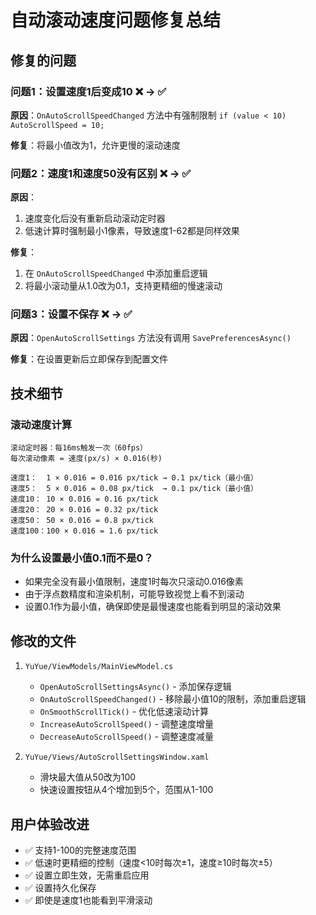 # 自动滚动速度问题修复总结

## 修复的问题

### 问题1：设置速度1后变成10 ❌ → ✅
**原因**：`OnAutoScrollSpeedChanged` 方法中有强制限制 `if (value < 10) AutoScrollSpeed = 10;`

**修复**：将最小值改为1，允许更慢的滚动速度

### 问题2：速度1和速度50没有区别 ❌ → ✅
**原因**：
1. 速度变化后没有重新启动滚动定时器
2. 低速计算时强制最小1像素，导致速度1-62都是同样效果

**修复**：
1. 在 `OnAutoScrollSpeedChanged` 中添加重启逻辑
2. 将最小滚动量从1.0改为0.1，支持更精细的慢速滚动

### 问题3：设置不保存 ❌ → ✅
**原因**：`OpenAutoScrollSettings` 方法没有调用 `SavePreferencesAsync()`

**修复**：在设置更新后立即保存到配置文件

## 技术细节

### 滚动速度计算
```
滚动定时器：每16ms触发一次（60fps）
每次滚动像素 = 速度(px/s) × 0.016(秒)

速度1：  1 × 0.016 = 0.016 px/tick → 0.1 px/tick（最小值）
速度5：  5 × 0.016 = 0.08 px/tick  → 0.1 px/tick（最小值）
速度10： 10 × 0.016 = 0.16 px/tick
速度20： 20 × 0.016 = 0.32 px/tick
速度50： 50 × 0.016 = 0.8 px/tick
速度100：100 × 0.016 = 1.6 px/tick
```

### 为什么设置最小值0.1而不是0？
- 如果完全没有最小值限制，速度1时每次只滚动0.016像素
- 由于浮点数精度和渲染机制，可能导致视觉上看不到滚动
- 设置0.1作为最小值，确保即使是最慢速度也能看到明显的滚动效果

## 修改的文件
1. `YuYue/ViewModels/MainViewModel.cs`
   - `OpenAutoScrollSettingsAsync()` - 添加保存逻辑
   - `OnAutoScrollSpeedChanged()` - 移除最小值10的限制，添加重启逻辑
   - `OnSmoothScrollTick()` - 优化低速滚动计算
   - `IncreaseAutoScrollSpeed()` - 调整速度增量
   - `DecreaseAutoScrollSpeed()` - 调整速度减量

2. `YuYue/Views/AutoScrollSettingsWindow.xaml`
   - 滑块最大值从50改为100
   - 快速设置按钮从4个增加到5个，范围从1-100

## 用户体验改进
- ✅ 支持1-100的完整速度范围
- ✅ 低速时更精细的控制（速度<10时每次±1，速度≥10时每次±5）
- ✅ 设置立即生效，无需重启应用
- ✅ 设置持久化保存
- ✅ 即使是速度1也能看到平滑滚动
